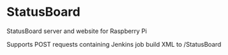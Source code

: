 # StatusBoard
StatusBoard server and website for Raspberry Pi

Supports POST requests containing Jenkins job build XML to /StatusBoard
